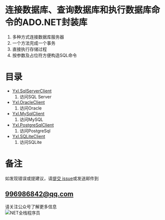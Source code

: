 # 连接数据库、查询数据库和执行数据库命令的ADO.NET封装库
1. 多种方式连接数据库服务器
1. 一个方法完成一个事务
1. 直接执行存储过程
1. 按参数及占位符方便构造SQL命令
# 目录
+ [Yxl.SqlServerClient](Yxl.SqlServerClient/README.md)
	1. 访问SQL Server
+ [Yxl.OracleClient](Yxl.OracleClient/README.md)
	1. 访问Oracle
+ [Yxl.MySqlClient](Yxl.MySqlClient/README.md)
	1. 访问MySQL
+ [Yxl.PostgreSqlClient](Yxl.MySqlClient/README.md)
	1. 访问PostgreSql
+ [Yxl.SQLiteClient](Yxl.SQLiteClient/README.md)
	1. 访问SQLite
# 备注
如发现错误或提建议，请[提交 issue](https://github.com/yxl-net/Yxl.SqlClient/issues)或发送邮件到  
## 996986842@qq.com
请关注公众号了解更多信息  
![NET全栈程序员](https://raw.githubusercontent.com/yxl-net/javascript-packages/master/imgs/%E5%85%AC%E4%BC%97%E5%8F%B7%E5%9B%BE%E7%89%87.jpg)



